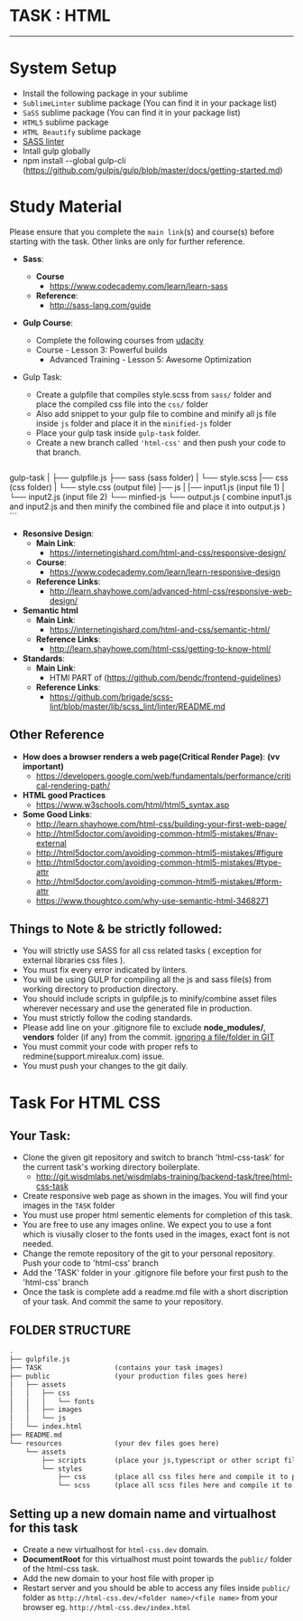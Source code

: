 # TASK : HTML
---------------------------------------------------------
# System Setup
* Install the following package in your sublime 
* `SublimeLinter` sublime package (You can find it in your package list)
* `SaSS` sublime package (You can find it in your package list)
* `HTML5` sublime package
* `HTML Beautify` sublime package
* [SASS linter](https://github.com/brigade/scss-lint)
* Intall gulp globally 
 * npm install --global gulp-cli (https://github.com/gulpjs/gulp/blob/master/docs/getting-started.md)

# Study Material
Please ensure that you complete the `main link`(s) and course(s) before starting with the task. Other links are only for further reference.
* **Sass**:
   * **Course** 
     * https://www.codecademy.com/learn/learn-sass
   * **Reference**: 
     * http://sass-lang.com/guide
* **Gulp Course**:
   * Complete the following courses from [udacity](https://classroom.udacity.com/courses/ud892/lessons/5332430837/concepts/53252207760923#)
   * Course - Lesson 3: Powerful builds
     * Advanced Training - Lesson 5: Awesome Optimization
* Gulp Task:
   * Create a gulpfile that compiles style.scss from `sass/` folder and place the compiled css file into the `css/` folder
   * Also add snippet to your gulp file to combine and minify all js file inside `js` folder and place it in the `minified-js` folder 
   * Place your gulp task inside `gulp-task` folder.
   * Create a new branch called `'html-css'` and then push your code to that branch.

    ```html
gulp-task
    |
    ├── gulpfile.js
    ├── sass               (sass folder)
    | └── style.scss
    |── css                (css folder)
    |   └── style.css      (output file)
    |── js
    |    |── input1.js     (input file 1)
    |    └── input2.js     (input file 2)
    └── minfied-js
      └── output.js       ( combine input1.js and input2.js and then minify the combined file and place it into output.js )
    ```


* **Resonsive Design**:
    * **Main Link**:
      * https://internetingishard.com/html-and-css/responsive-design/
    * **Course**:
      * https://www.codecademy.com/learn/learn-responsive-design
    * **Reference Links**:
      * http://learn.shayhowe.com/advanced-html-css/responsive-web-design/
* **Semantic html**
   * **Main Link**:
     * https://internetingishard.com/html-and-css/semantic-html/
   * **Reference Links**:
     * http://learn.shayhowe.com/html-css/getting-to-know-html/
* **Standards**:
   * **Main Link**:
     * HTMl PART of (https://github.com/bendc/frontend-guidelines)
   * **Reference Links**:
     * https://github.com/brigade/scss-lint/blob/master/lib/scss_lint/linter/README.md


## Other Reference
* **How does a browser renders a web page(Critical Render Page)**:  **(vv important)**
   * https://developers.google.com/web/fundamentals/performance/critical-rendering-path/
* **HTML good Practices**
   * https://www.w3schools.com/html/html5_syntax.asp
* **Some Good Links**:
   * http://learn.shayhowe.com/html-css/building-your-first-web-page/
   * http://html5doctor.com/avoiding-common-html5-mistakes/#nav-external
   * http://html5doctor.com/avoiding-common-html5-mistakes/#figure
   * http://html5doctor.com/avoiding-common-html5-mistakes/#type-attr
   * http://html5doctor.com/avoiding-common-html5-mistakes/#form-attr
   * https://www.thoughtco.com/why-use-semantic-html-3468271

## Things to Note & be strictly followed:
* You will strictly use SASS for all css related tasks ( exception for external libraries css files ).
* You must fix every error indicated by linters.
* You will be using GULP for compiling all the js and sass file(s) from working directory to production directory.
* You should include scripts in gulpfile.js to minify/combine asset files wherever necessary and use the generated file in production.
* You must strictly follow the coding standards.
* Please add line on your .gitignore file to exclude **node_modules/**, **vendors** folder (if any) from the commit. [ignoring a file/folder in GIT](https://help.github.com/articles/ignoring-files/)
* You must commit your code with proper refs to redmine(support.mirealux.com) issue.
* You must push your changes to the git daily.

# Task For HTML CSS


## Your Task:
* Clone the given git repository and switch to branch 'html-css-task' for the current task's working directory boilerplate.
   * http://git.wisdmlabs.net/wisdmlabs-training/backend-task/tree/html-css-task
* Create responsive web page as shown in the images. You will find your images in the `TASK` folder 
* You must use proper html sementic elements for completion of this task.
* You are free to use any images online. We expect you to use a font which is viusally closer to the fonts used in the images, exact font is not needed.
* Change the remote repository of the git to your personal repository. Push your code to 'html-css' branch
* Add the 'TASK' folder in your .gitignore file before your first push to the 'html-css' branch
* Once the task is complete add a readme.md file with a short discription of your task. And commit the same to your repository. 

## FOLDER STRUCTURE


```html
.
├── gulpfile.js
├── TASK                  (contains your task images)
├── public                (your production files goes here)
│   ├── assets
│   │   ├── css
│   │   │   └── fonts
│   │   ├── images
│   │   └── js
│   └── index.html
├── README.md
└── resources             (your dev files goes here)
    └── assets
        ├── scripts       (place your js,typescript or other script files here)
        └── styles 
            ├── css       (place all css files here and compile it to production css folder using gulp)
            └── scss      (place all scss files here and compile it to production css folder using gulp)
```


## Setting up a new domain name and virtualhost for this task
  * Create a new virtualhost for `html-css.dev` domain.
  * **DocumentRoot** for this virtualhost must point towards the `public/` folder of the html-css task.
  * Add the new domain to your host file with proper ip
  * Restart server and you should be able to access any files inside `public/` folder as `http://html-css.dev/<folder name>/<file name>` from your browser eg. `http://html-css.dev/index.html`